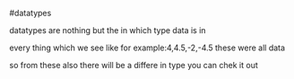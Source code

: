 #datatypes

datatypes are nothing but the in which type data is in 

every thing which we see like for example:4,4.5,-2,-4.5 these were all data

so from these also there will be a differe in type you can chek it out
